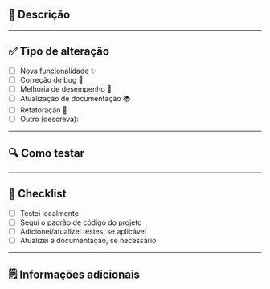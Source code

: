 ## 📌 Descrição

<!-- Descreva brevemente o que esta Pull Request faz e por que ela é necessária -->

---

## ✅ Tipo de alteração

- [ ] Nova funcionalidade ✨
- [ ] Correção de bug 🐛
- [ ] Melhoria de desempenho 🚀
- [ ] Atualização de documentação 📚
- [ ] Refatoração 🔧
- [ ] Outro (descreva): 

---

## 🔍 Como testar

<!-- Explique como testar suas alterações, incluindo comandos, endpoints ou qualquer passo necessário -->

---

## 🧪 Checklist

- [ ] Testei localmente
- [ ] Segui o padrão de código do projeto
- [ ] Adicionei/atualizei testes, se aplicável
- [ ] Atualizei a documentação, se necessário

---

## 🗒️ Informações adicionais

<!-- Alguma observação relevante, dependência ou contexto extra -->
